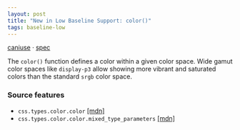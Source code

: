 ```yaml
---
layout: post
title: "New in Low Baseline Support: color()"
tags: baseline-low
---
```


[caniuse](https://caniuse.com/?search=color-function) · [spec](https://drafts.csswg.org/css-color-4/#color-function)

The `color()` function defines a color within a given color space. Wide gamut color spaces like `display-p3` allow showing more vibrant and saturated colors than the standard `srgb` color space.

### Source features

- ``css.types.color.color`` [[mdn]](https://https://developer.mozilla.org/en-US/search?q=css.types.color.color)
- ``css.types.color.color.mixed_type_parameters`` [[mdn]](https://https://developer.mozilla.org/en-US/search?q=css.types.color.color.mixed_type_parameters)

